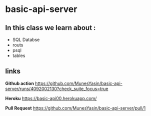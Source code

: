# basic-api-server



## In this class we learn about : 

* SQL Databse
* routs
* psql
* tables


## links 
**Github action** https://github.com/MunesYasin/basic-api-server/runs/4092002130?check_suite_focus=true

**Heroku** https://basic-api00.herokuapp.com/ 

**Pull Request** https://github.com/MunesYasin/basic-api-server/pull/1
